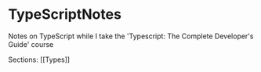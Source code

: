 # TypeScriptNotes
Notes on TypeScript while I take the 'Typescript: The Complete Developer's Guide' course

Sections:
[[Types]]
